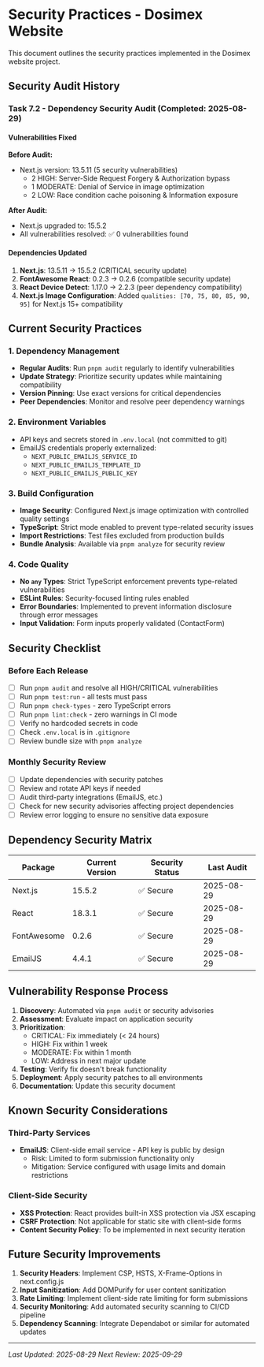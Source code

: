 # Security Practices - Dosimex Website

This document outlines the security practices implemented in the Dosimex website project.

## Security Audit History

### Task 7.2 - Dependency Security Audit (Completed: 2025-08-29)

#### Vulnerabilities Fixed

**Before Audit:**
- Next.js version: 13.5.11 (5 security vulnerabilities)
  - 2 HIGH: Server-Side Request Forgery & Authorization bypass
  - 1 MODERATE: Denial of Service in image optimization  
  - 2 LOW: Race condition cache poisoning & Information exposure

**After Audit:**
- Next.js upgraded to: 15.5.2 
- All vulnerabilities resolved: ✅ 0 vulnerabilities found

#### Dependencies Updated

1. **Next.js**: 13.5.11 → 15.5.2 (CRITICAL security update)
2. **FontAwesome React**: 0.2.3 → 0.2.6 (compatible security update)
3. **React Device Detect**: 1.17.0 → 2.2.3 (peer dependency compatibility)
4. **Next.js Image Configuration**: Added `qualities: [70, 75, 80, 85, 90, 95]` for Next.js 15+ compatibility

## Current Security Practices

### 1. Dependency Management

- **Regular Audits**: Run `pnpm audit` regularly to identify vulnerabilities
- **Update Strategy**: Prioritize security updates while maintaining compatibility
- **Version Pinning**: Use exact versions for critical dependencies
- **Peer Dependencies**: Monitor and resolve peer dependency warnings

### 2. Environment Variables

- API keys and secrets stored in `.env.local` (not committed to git)
- EmailJS credentials properly externalized:
  - `NEXT_PUBLIC_EMAILJS_SERVICE_ID`
  - `NEXT_PUBLIC_EMAILJS_TEMPLATE_ID` 
  - `NEXT_PUBLIC_EMAILJS_PUBLIC_KEY`

### 3. Build Configuration

- **Image Security**: Configured Next.js image optimization with controlled quality settings
- **TypeScript**: Strict mode enabled to prevent type-related security issues
- **Import Restrictions**: Test files excluded from production builds
- **Bundle Analysis**: Available via `pnpm analyze` for security review

### 4. Code Quality

- **No `any` Types**: Strict TypeScript enforcement prevents type-related vulnerabilities
- **ESLint Rules**: Security-focused linting rules enabled
- **Error Boundaries**: Implemented to prevent information disclosure through error messages
- **Input Validation**: Form inputs properly validated (ContactForm)

## Security Checklist

### Before Each Release

- [ ] Run `pnpm audit` and resolve all HIGH/CRITICAL vulnerabilities
- [ ] Run `pnpm test:run` - all tests must pass
- [ ] Run `pnpm check-types` - zero TypeScript errors
- [ ] Run `pnpm lint:check` - zero warnings in CI mode
- [ ] Verify no hardcoded secrets in code
- [ ] Check `.env.local` is in `.gitignore`
- [ ] Review bundle size with `pnpm analyze`

### Monthly Security Review

- [ ] Update dependencies with security patches
- [ ] Review and rotate API keys if needed
- [ ] Audit third-party integrations (EmailJS, etc.)
- [ ] Check for new security advisories affecting project dependencies
- [ ] Review error logging to ensure no sensitive data exposure

## Dependency Security Matrix

| Package | Current Version | Security Status | Last Audit |
|---------|----------------|-----------------|------------|
| Next.js | 15.5.2 | ✅ Secure | 2025-08-29 |
| React | 18.3.1 | ✅ Secure | 2025-08-29 |
| FontAwesome | 0.2.6 | ✅ Secure | 2025-08-29 |
| EmailJS | 4.4.1 | ✅ Secure | 2025-08-29 |

## Vulnerability Response Process

1. **Discovery**: Automated via `pnpm audit` or security advisories
2. **Assessment**: Evaluate impact on application security
3. **Prioritization**: 
   - CRITICAL: Fix immediately (< 24 hours)
   - HIGH: Fix within 1 week
   - MODERATE: Fix within 1 month
   - LOW: Address in next major update
4. **Testing**: Verify fix doesn't break functionality
5. **Deployment**: Apply security patches to all environments
6. **Documentation**: Update this security document

## Known Security Considerations

### Third-Party Services

- **EmailJS**: Client-side email service - API key is public by design
  - Risk: Limited to form submission functionality only
  - Mitigation: Service configured with usage limits and domain restrictions

### Client-Side Security

- **XSS Protection**: React provides built-in XSS protection via JSX escaping
- **CSRF Protection**: Not applicable for static site with client-side forms
- **Content Security Policy**: To be implemented in next security iteration

## Future Security Improvements

1. **Security Headers**: Implement CSP, HSTS, X-Frame-Options in next.config.js
2. **Input Sanitization**: Add DOMPurify for user content sanitization
3. **Rate Limiting**: Implement client-side rate limiting for form submissions
4. **Security Monitoring**: Add automated security scanning to CI/CD pipeline
5. **Dependency Scanning**: Integrate Dependabot or similar for automated updates

---

*Last Updated: 2025-08-29*
*Next Review: 2025-09-29*